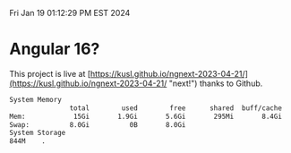 Fri Jan 19 01:12:29 PM EST 2024

# Angular 16?


This project is live at [https://kusl.github.io/ngnext-2023-04-21/](https://kusl.github.io/ngnext-2023-04-21/ "next!") thanks to Github.

```bash
System Memory
               total        used        free      shared  buff/cache   available
Mem:            15Gi       1.9Gi       5.6Gi       295Mi       8.4Gi        13Gi
Swap:          8.0Gi          0B       8.0Gi
System Storage
844M	.
